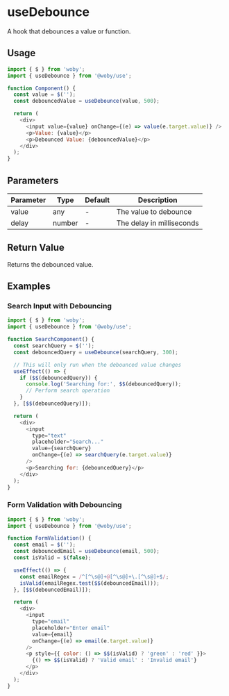 # useDebounce

A hook that debounces a value or function.

## Usage

```javascript
import { $ } from 'woby';
import { useDebounce } from '@woby/use';

function Component() {
  const value = $('');
  const debouncedValue = useDebounce(value, 500);

  return (
    <div>
      <input value={value} onChange={(e) => value(e.target.value)} />
      <p>Value: {value}</p>
      <p>Debounced Value: {debouncedValue}</p>
    </div>
  );
}
```

## Parameters

| Parameter | Type | Default | Description |
|-----------|------|---------|-------------|
| value | any | - | The value to debounce |
| delay | number | - | The delay in milliseconds |

## Return Value

Returns the debounced value.

## Examples

### Search Input with Debouncing

```javascript
import { $ } from 'woby';
import { useDebounce } from '@woby/use';

function SearchComponent() {
  const searchQuery = $('');
  const debouncedQuery = useDebounce(searchQuery, 300);

  // This will only run when the debounced value changes
  useEffect(() => {
    if ($$(debouncedQuery)) {
      console.log('Searching for:', $$(debouncedQuery));
      // Perform search operation
    }
  }, [$$(debouncedQuery)]);

  return (
    <div>
      <input
        type="text"
        placeholder="Search..."
        value={searchQuery}
        onChange={(e) => searchQuery(e.target.value)}
      />
      <p>Searching for: {debouncedQuery}</p>
    </div>
  );
}
```

### Form Validation with Debouncing

```javascript
import { $ } from 'woby';
import { useDebounce } from '@woby/use';

function FormValidation() {
  const email = $('');
  const debouncedEmail = useDebounce(email, 500);
  const isValid = $(false);

  useEffect(() => {
    const emailRegex = /^[^\s@]+@[^\s@]+\.[^\s@]+$/;
    isValid(emailRegex.test($$(debouncedEmail)));
  }, [$$(debouncedEmail)]);

  return (
    <div>
      <input
        type="email"
        placeholder="Enter email"
        value={email}
        onChange={(e) => email(e.target.value)}
      />
      <p style={{ color: () => $$(isValid) ? 'green' : 'red' }}>
        {() => $$(isValid) ? 'Valid email' : 'Invalid email'}
      </p>
    </div>
  );
}
```